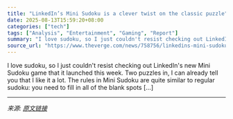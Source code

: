```yaml
---
title: "LinkedIn’s Mini Sudoku is a clever twist on the classic puzzle"
date: 2025-08-13T15:59:20+08:00
categories: ["tech"]
tags: ["Analysis", "Entertainment", "Gaming", "Report"]
summary: "I love sudoku, so I just couldn't resist checking out LinkedIn's new Mini Sudoku game that it launched this week. Two puzzles in, I can already tell you that I like it a lot. The rules in Mini Sudoku "
source_url: "https://www.theverge.com/news/758756/linkedins-mini-sudoku-is-a-clever-twist-on-the-classic-puzzle"
---
```


I love sudoku, so I just couldn't resist checking out LinkedIn's new Mini Sudoku game that it launched this week. Two puzzles in, I can already tell you that I like it a lot. The rules in Mini Sudoku are quite similar to regular sudoku: you need to fill in all of the blank spots [&#8230;]

---

*来源: [原文链接](https://www.theverge.com/news/758756/linkedins-mini-sudoku-is-a-clever-twist-on-the-classic-puzzle)*
